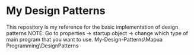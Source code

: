 # My Design Patterns
 This repository is my reference for the basic implementation of design patterns
 NOTE: Go to properties -> startup object -> change which type of main program that you want to use.
 My-Design-Patterns\Mapua Programming\DesignPatterns
